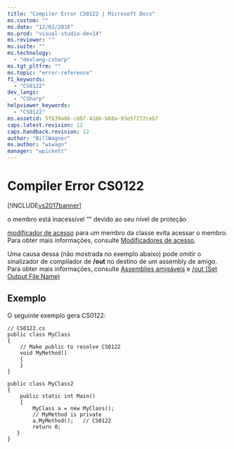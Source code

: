```yaml
---
title: "Compiler Error CS0122 | Microsoft Docs"
ms.custom: ""
ms.date: "12/03/2016"
ms.prod: "visual-studio-dev14"
ms.reviewer: ""
ms.suite: ""
ms.technology: 
  - "devlang-csharp"
ms.tgt_pltfrm: ""
ms.topic: "error-reference"
f1_keywords: 
  - "CS0122"
dev_langs: 
  - "CSharp"
helpviewer_keywords: 
  - "CS0122"
ms.assetid: 5f639a66-c807-4166-b88a-93e5f272ceb7
caps.latest.revision: 12
caps.handback.revision: 12
author: "BillWagner"
ms.author: "wiwagn"
manager: "wpickett"
---
```

# Compiler Error CS0122
[!INCLUDE[vs2017banner](../../../csharp/includes/vs2017banner.md)]

o membro está inacessível “” devido ao seu nível de proteção  
  
 [modificador de acesso](../../../csharp/language-reference/keywords/modifiers.md) para um membro da classe evita acessar o membro.  Para obter mais informações, consulte [Modificadores de acesso](../../../csharp/programming-guide/classes-and-structs/access-modifiers.md).  
  
 Uma causa dessa \(não mostrada no exemplo abaixo\) pode omitir o sinalizador de compilador de **\/out** no destino de um assembly de amigo.  Para obter mais informações, consulte [Assemblies amigáveis](../Topic/Friend%20Assemblies%20\(C%23%20and%20Visual%20Basic\).md) e [\/out \(Set Output File Name\)](../../../csharp/language-reference/compiler-options/out-compiler-option.md)  
  
## Exemplo  
 O seguinte exemplo gera CS0122:  
  
```  
// CS0122.cs  
public class MyClass  
{  
    // Make public to resolve CS0122  
    void MyMethod()  
    {  
    }  
}  
  
public class MyClass2  
{  
    public static int Main()  
    {  
        MyClass a = new MyClass();  
        // MyMethod is private  
        a.MyMethod();   // CS0122  
        return 0;  
   }  
}  
```